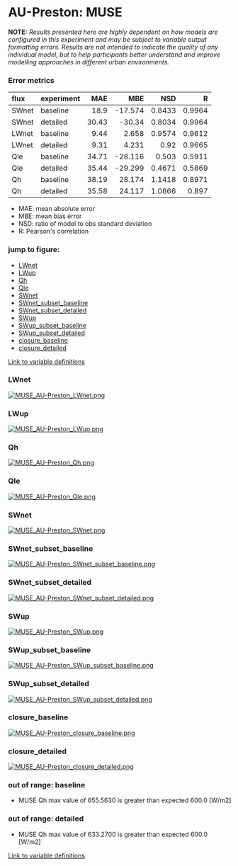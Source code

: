 # AU-Preston: MUSE

**NOTE:** *Results presented here are highly dependent on how models are configured in this experiment and may be subject to variable output formatting errors. Results are not intended to indicate the quality of any individual model, but to help participants better understand and improve modelling approaches in different urban environments.*

### Error metrics

| flux   | experiment   |   MAE |     MBE |    NSD |      R |
|:-------|:-------------|------:|--------:|-------:|-------:|
| SWnet  | baseline     | 18.9  | -17.574 | 0.8433 | 0.9964 |
| SWnet  | detailed     | 30.43 | -30.34  | 0.8034 | 0.9964 |
| LWnet  | baseline     |  9.44 |   2.658 | 0.9574 | 0.9612 |
| LWnet  | detailed     |  9.31 |   4.231 | 0.92   | 0.9665 |
| Qle    | baseline     | 34.71 | -28.116 | 0.503  | 0.5911 |
| Qle    | detailed     | 35.44 | -29.299 | 0.4671 | 0.5869 |
| Qh     | baseline     | 38.19 |  28.174 | 1.1418 | 0.8971 |
| Qh     | detailed     | 35.58 |  24.117 | 1.0866 | 0.897  |

 - MAE: mean absolute error
 - MBE: mean bias error
 - NSD: ratio of model to obs standard deviation
 - R: Pearson's correlation

### jump to figure:
 - [LWnet](#lwnet)
 - [LWup](#lwup)
 - [Qh](#qh)
 - [Qle](#qle)
 - [SWnet](#swnet)
 - [SWnet_subset_baseline](#swnet_subset_baseline)
 - [SWnet_subset_detailed](#swnet_subset_detailed)
 - [SWup](#swup)
 - [SWup_subset_baseline](#swup_subset_baseline)
 - [SWup_subset_detailed](#swup_subset_detailed)
 - [closure_baseline](#closure_baseline)
 - [closure_detailed](#closure_detailed)

[Link to variable definitions](variable_definitions.md)

### <a name="lwnet"></a>LWnet
[![MUSE_AU-Preston_LWnet.png](MUSE_AU-Preston_LWnet.png)](MUSE_AU-Preston_LWnet.png)

### <a name="lwup"></a>LWup
[![MUSE_AU-Preston_LWup.png](MUSE_AU-Preston_LWup.png)](MUSE_AU-Preston_LWup.png)

### <a name="qh"></a>Qh
[![MUSE_AU-Preston_Qh.png](MUSE_AU-Preston_Qh.png)](MUSE_AU-Preston_Qh.png)

### <a name="qle"></a>Qle
[![MUSE_AU-Preston_Qle.png](MUSE_AU-Preston_Qle.png)](MUSE_AU-Preston_Qle.png)

### <a name="swnet"></a>SWnet
[![MUSE_AU-Preston_SWnet.png](MUSE_AU-Preston_SWnet.png)](MUSE_AU-Preston_SWnet.png)

### <a name="swnet_subset_baseline"></a>SWnet_subset_baseline
[![MUSE_AU-Preston_SWnet_subset_baseline.png](MUSE_AU-Preston_SWnet_subset_baseline.png)](MUSE_AU-Preston_SWnet_subset_baseline.png)

### <a name="swnet_subset_detailed"></a>SWnet_subset_detailed
[![MUSE_AU-Preston_SWnet_subset_detailed.png](MUSE_AU-Preston_SWnet_subset_detailed.png)](MUSE_AU-Preston_SWnet_subset_detailed.png)

### <a name="swup"></a>SWup
[![MUSE_AU-Preston_SWup.png](MUSE_AU-Preston_SWup.png)](MUSE_AU-Preston_SWup.png)

### <a name="swup_subset_baseline"></a>SWup_subset_baseline
[![MUSE_AU-Preston_SWup_subset_baseline.png](MUSE_AU-Preston_SWup_subset_baseline.png)](MUSE_AU-Preston_SWup_subset_baseline.png)

### <a name="swup_subset_detailed"></a>SWup_subset_detailed
[![MUSE_AU-Preston_SWup_subset_detailed.png](MUSE_AU-Preston_SWup_subset_detailed.png)](MUSE_AU-Preston_SWup_subset_detailed.png)

### <a name="closure_baseline"></a>closure_baseline
[![MUSE_AU-Preston_closure_baseline.png](MUSE_AU-Preston_closure_baseline.png)](MUSE_AU-Preston_closure_baseline.png)

### <a name="closure_detailed"></a>closure_detailed
[![MUSE_AU-Preston_closure_detailed.png](MUSE_AU-Preston_closure_detailed.png)](MUSE_AU-Preston_closure_detailed.png)

### out of range: baseline

 - MUSE Qh max value of 655.5630 is greater than expected 600.0 [W/m2]

### out of range: detailed

 - MUSE Qh max value of 633.2700 is greater than expected 600.0 [W/m2]


[Link to variable definitions](variable_definitions.md)

